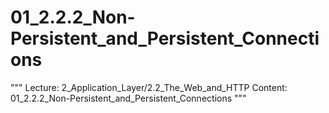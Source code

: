 # 01_2.2.2_Non-Persistent_and_Persistent_Connections

"""
Lecture: 2_Application_Layer/2.2_The_Web_and_HTTP
Content: 01_2.2.2_Non-Persistent_and_Persistent_Connections
"""

